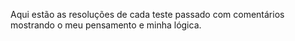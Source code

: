 Aqui estão as resoluções de cada teste passado com comentários mostrando o meu pensamento e minha lógica.
